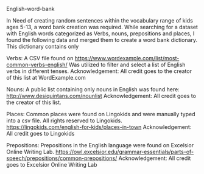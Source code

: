 English-word-bank


In Need of creating random sentences within the vocabulary range of kids ages 5-13, a word bank creation was required. While searching for a dataset with English words categorized as Verbs, nouns, prepositions and places, I found the following data and merged them to create a word bank dictionary. This dictionary contains only

Verbs: A CSV file found on https://www.wordexample.com/list/most-common-verbs-english/ Was utilized to filter and select a list of English verbs in different tenses. Acknowledgement: All credit goes to the creator of this list at WordExample.com

Nouns: A public list containing only nouns in English was found here: http://www.desiquintans.com/nounlist Acknowledgement: All credit goes to the creator of this list.

Places: Common places were found on Lingokids and were manually typed into a csv file. All rights reserved to Lingokids. https://lingokids.com/english-for-kids/places-in-town Acknowledgement: All credit goes to Lingokids

Prepositions: Prepositions in the English language were found on Excelsior Online Writing Lab. https://owl.excelsior.edu/grammar-essentials/parts-of-speech/prepositions/common-prepositions/ Acknowledgement: All credit goes to Excelsior Online Writing Lab